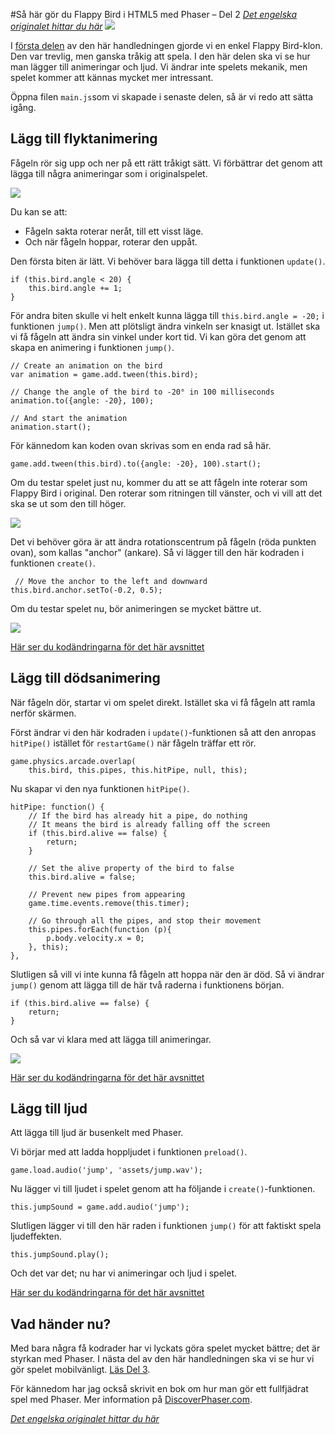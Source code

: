 #Så här gör du Flappy Bird i HTML5 med Phaser &ndash; Del 2
[_Det engelska originalet hittar du här_](http://www.lessmilk.com/tutorial/flappy-bird-phaser-2)
![](http://lessmilk.com/imgtut/FB2/1.png)

I [första delen](flappy-bird-phaser-1.md) av den här handledningen gjorde vi en enkel Flappy Bird-klon. Den var trevlig, men ganska tråkig att spela. I den här delen ska vi se hur man lägger till animeringar och ljud. Vi ändrar inte spelets mekanik, men spelet kommer att kännas mycket mer intressant.

Öppna filen `main.js`som vi skapade i senaste delen, så är vi redo att sätta igång.

## Lägg till flyktanimering

Fågeln rör sig upp och ner på ett rätt tråkigt sätt. Vi förbättrar det genom att lägga till några animeringar som i originalspelet.

![](http://lessmilk.com/imgtut/FB2/5.gif)

Du kan se att:

* Fågeln sakta roterar neråt, till ett visst läge.
* Och när fågeln hoppar, roterar den uppåt.

Den första biten är lätt. Vi behöver bara lägga till detta i funktionen `update()`.

    if (this.bird.angle < 20) {
        this.bird.angle += 1; 
    }

För andra biten skulle vi helt enkelt kunna lägga till `this.bird.angle = -20;` i funktionen `jump()`. Men att plötsligt ändra vinkeln ser knasigt ut. Istället ska vi få fågeln att ändra sin vinkel under kort tid. Vi kan göra det genom att skapa en animering i funktionen `jump()`.

    // Create an animation on the bird
    var animation = game.add.tween(this.bird);

    // Change the angle of the bird to -20° in 100 milliseconds
    animation.to({angle: -20}, 100);

    // And start the animation
    animation.start(); 

För kännedom kan koden ovan skrivas som en enda rad så här.

    game.add.tween(this.bird).to({angle: -20}, 100).start(); 

Om du testar spelet just nu, kommer du att se att fågeln inte roterar som Flappy Bird i original. Den roterar som ritningen till vänster, och vi vill att det ska se ut som den till höger.

![](http://lessmilk.com/imgtut/FB2/2.png)

Det vi behöver göra är att ändra rotationscentrum på fågeln (röda punkten ovan), som kallas "anchor" (ankare). Så vi lägger till den här kodraden i funktionen `create()`.

     // Move the anchor to the left and downward
    this.bird.anchor.setTo(-0.2, 0.5); 

Om du testar spelet nu, bör animeringen se mycket bättre ut.

![](http://lessmilk.com/imgtut/FB2/3.gif)

[Här ser du kodändringarna för det här avsnittet](https://github.com/coderdojolund/flappy-bird-phaser-lessmilk.com/compare/1.4_Scoring_and_collisions...2.0_Flight_animation)

## Lägg till dödsanimering

När fågeln dör, startar vi om spelet direkt. Istället ska vi få fågeln att ramla nerför skärmen.

Först ändrar vi den här kodraden i `update()`-funktionen så att den anropas `hitPipe()` istället för `restartGame()` när fågeln träffar ett rör.

    game.physics.arcade.overlap(
        this.bird, this.pipes, this.hitPipe, null, this);  

Nu skapar vi den nya funktionen `hitPipe()`.

    hitPipe: function() {
        // If the bird has already hit a pipe, do nothing
        // It means the bird is already falling off the screen
        if (this.bird.alive == false) {
            return;
        }

        // Set the alive property of the bird to false
        this.bird.alive = false;

        // Prevent new pipes from appearing
        game.time.events.remove(this.timer);

        // Go through all the pipes, and stop their movement
        this.pipes.forEach(function (p){
            p.body.velocity.x = 0;
        }, this);
    }, 

Slutligen så vill vi inte kunna få fågeln att hoppa när den är död. Så vi ändrar `jump()` genom att lägga till de här två raderna i funktionens början.

    if (this.bird.alive == false) {
        return;  
    }

Och så var vi klara med att lägga till animeringar.

![](http://lessmilk.com/imgtut/FB2/4.gif)

[Här ser du kodändringarna för det här avsnittet](https://github.com/coderdojolund/flappy-bird-phaser-lessmilk.com/compare/2.0_Flight_animation...2.1_Death_animation)

## Lägg till ljud

Att lägga till ljud är busenkelt med Phaser.

Vi börjar med att ladda hoppljudet i funktionen `preload()`.

    game.load.audio('jump', 'assets/jump.wav'); 

Nu lägger vi till ljudet i spelet genom att ha följande i `create()`-funktionen.

    this.jumpSound = game.add.audio('jump'); 

Slutligen lägger vi till den här raden i funktionen `jump()` för att faktiskt spela ljudeffekten.

    this.jumpSound.play(); 

Och det var det; nu har vi animeringar och ljud i spelet.

[Här ser du kodändringarna för det här avsnittet](https://github.com/coderdojolund/flappy-bird-phaser-lessmilk.com/compare/2.1_Death_animation...2.2_Sound)

## Vad händer nu?

Med bara några få kodrader har vi lyckats göra spelet mycket bättre; det är styrkan med Phaser. I nästa del av den här handledningen ska vi se hur vi gör spelet mobilvänligt. [Läs Del 3](flappy-bird-phaser-3.md).

För kännedom har jag också skrivit en bok om hur man gör ett fullfjädrat spel med Phaser. Mer information på [DiscoverPhaser.com](http://www.discoverphaser.com).

[_Det engelska originalet hittar du här_](http://www.lessmilk.com/tutorial/flappy-bird-phaser-2)
